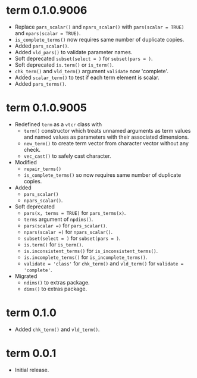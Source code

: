# term 0.1.0.9006

- Replace `pars_scalar()` and `npars_scalar()` with `pars(scalar = TRUE)` and `npars(scalar = TRUE)`.
- `is_complete_terms()` now requires same number of duplicate copies.
- Added `pars_scalar()`.
- Added `vld_pars()` to validate parameter names.
- Soft deprecated `subset(select = )` for `subset(pars = )`.
- Soft deprecated `is.term()` or `is_term()`.
- `chk_term()` and `vld_term()` argument `validate` now 'complete'.
- Added `scalar_term()` to test if each term element is scalar.
- Added `pars_terms()`.

# term 0.1.0.9005

- Redefined `term` as a `vtcr` class with
  - `term()` constructor which treats unnamed arguments as term values and named values as parameters with their associated dimensions.
  - `new_term()` to create term vector from character vector without any check.
  - `vec_cast()` to safely cast character.
- Modified
    - `repair_terms()` 
    - `is_complete_terms()` so now requires same number of duplicate copies.
- Added 
  - `pars_scalar()`
  - `npars_scalar()`.
- Soft deprecated
    - `pars(x, terms = TRUE)` for `pars_terms(x)`.
    - `terms` argument of `npdims()`.
    - `pars(scalar =)`  for `pars_scalar()`. 
    - `npars(scalar =)` for `npars_scalar()`.
    - `subset(select = )` for `subset(pars = )`.
    - `is.term()` for `is_term()`.
    - `is.inconsistent_terms()` for `is_inconsistent_terms()`.
    - `is.incomplete_terms()` for `is_incomplete_terms()`.
    - `validate = 'class'` for `chk_term()` and `vld_term()` for `validate = 'complete'`.
- Migrated
    - `ndims()` to extras package.
    - `dims()` to extras package.  

# term 0.1.0

- Added `chk_term()` and `vld_term()`.

# term 0.0.1

- Initial release.
